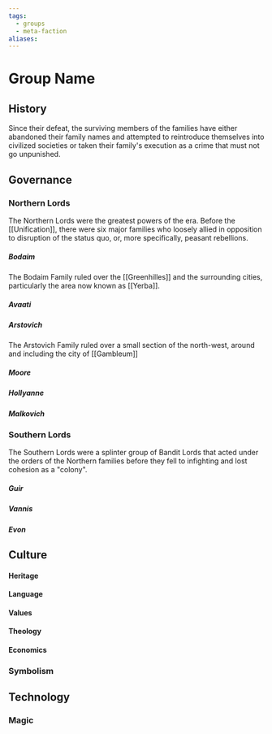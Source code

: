 ```yaml
---
tags:
  - groups
  - meta-faction
aliases:
---
```


# Group Name
## History

Since their defeat, the surviving members of the families have either abandoned their family names and attempted to reintroduce themselves into civilized societies or taken their family's execution as a crime that must not go unpunished.

## Governance
### Northern Lords

The Northern Lords were the greatest powers of the era. Before the [[Unification]], there were six major families who loosely allied in opposition to disruption of the status quo, or, more specifically, peasant rebellions.


##### Bodaim
The Bodaim Family ruled over the [[Greenhilles]] and the surrounding cities, particularly the area now known as [[Yerba]].

##### Avaati
##### Arstovich
The Arstovich Family ruled over a small section of the north-west, around and including the city of [[Gambleum]]

##### Moore
##### Hollyanne
##### Malkovich

### Southern Lords

The Southern Lords were a splinter group of Bandit Lords that acted under the orders of the Northern families before they fell to infighting and lost cohesion as a "colony".

##### Guir
##### Vannis
##### Evon

## Culture
#### Heritage
#### Language
#### Values
#### Theology
#### Economics
### Symbolism
## Technology
### Magic